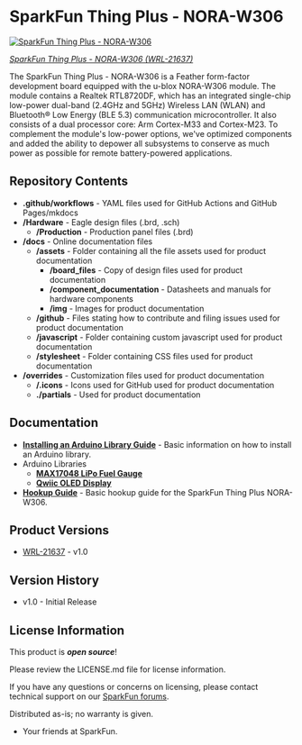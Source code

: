 SparkFun Thing Plus - NORA-W306
========================================

[![SparkFun Thing Plus - NORA-W306](https://cdn.sparkfun.com/r/600-600/assets/parts/2/1/4/7/0/WRL-21637-Thing-Plus-NORA-W306-feature.jpg)](https://www.sparkfun.com/products/21637)

[*SparkFun Thing Plus - NORA-W306 (WRL-21637)*](https://www.sparkfun.com/products/21637)

The SparkFun Thing Plus - NORA-W306 is a Feather form-factor development board equipped with the u-blox NORA-W306 module. The module contains a Realtek RTL8720DF, which has an integrated single-chip low-power dual-band (2.4GHz and 5GHz) Wireless LAN (WLAN) and Bluetooth&reg; Low Energy (BLE 5.3) communication microcontroller. It also consists of a dual processor core: Arm Cortex-M33 and Cortex-M23. To complement the module's low-power options, we've optimized components and added the ability to depower all subsystems to conserve as much power as possible for remote battery-powered applications. 

Repository Contents
-------------------

* **.github/workflows** - YAML files used for GitHub Actions and GitHub Pages/mkdocs
* **/Hardware** - Eagle design files (.brd, .sch)
  * **/Production** - Production panel files (.brd)
* **/docs** - Online documentation files
  * **/assets** - Folder containing all the file assets used for product documentation
    * **/board_files** - Copy of design files used for product documentation
    * **/component_documentation** - Datasheets and manuals for hardware components
    * **/img** - Images for product documentation
  * **/github** - Files stating how to contribute and filing issues used for product documentation
  * **/javascript** - Folder containing custom javascript used for product documentation
  * **/stylesheet** - Folder containing CSS files used for product documentation
* **/overrides** - Customization files used for product documentation
  * **/.icons** - Icons used for GitHub used for product documentation
  * **./partials** - Used for product documentation



Documentation
--------------

* **[Installing an Arduino Library Guide](https://learn.sparkfun.com/tutorials/installing-an-arduino-library)** - Basic information on how to install an Arduino library.
* Arduino Libraries
    * **[MAX17048 LiPo Fuel Gauge](https://github.com/sparkfun/SparkFun_MAX1704x_Fuel_Gauge_Arduino_Library)**
    * **[Qwiic OLED Display](https://github.com/sparkfun/SparkFun_Qwiic_OLED_Arduino_Library)**
* **[Hookup Guide](https://docs.sparkfun.com/SparkFun_Thing_Plus_NORA-W306)** - Basic hookup guide for the SparkFun Thing Plus NORA-W306.



Product Versions
----------------

* [WRL-21637](https://www.sparkfun.com/products/21637) - v1.0


Version History
---------------
* v1.0 - Initial Release 

License Information
-------------------

This product is _**open source**_! 

Please review the LICENSE.md file for license information. 

If you have any questions or concerns on licensing, please contact technical support on our [SparkFun forums](https://forum.sparkfun.com/viewforum.php?f=152).

Distributed as-is; no warranty is given.

- Your friends at SparkFun.

_<COLLABORATION CREDIT>_
